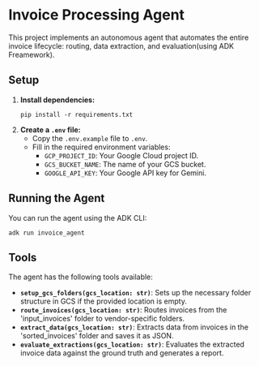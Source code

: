 # Invoice Processing Agent

This project implements an autonomous agent that automates the entire invoice lifecycle: routing, data extraction, and evaluation(using ADK Freamework).

## Setup

1.  **Install dependencies:**
    ```
    pip install -r requirements.txt
    ```
2.  **Create a `.env` file:**
    -   Copy the `.env.example` file to `.env`.
    -   Fill in the required environment variables:
        -   `GCP_PROJECT_ID`: Your Google Cloud project ID.
        -   `GCS_BUCKET_NAME`: The name of your GCS bucket.
        -   `GOOGLE_API_KEY`: Your Google API key for Gemini.

## Running the Agent

You can run the agent using the ADK CLI:
```
adk run invoice_agent
```

## Tools

The agent has the following tools available:

-   **`setup_gcs_folders(gcs_location: str)`**: Sets up the necessary folder structure in GCS if the provided location is empty.
-   **`route_invoices(gcs_location: str)`**: Routes invoices from the 'input_invoices' folder to vendor-specific folders.
-   **`extract_data(gcs_location: str)`**: Extracts data from invoices in the 'sorted_invoices' folder and saves it as JSON.
-   **`evaluate_extractions(gcs_location: str)`**: Evaluates the extracted invoice data against the ground truth and generates a report.
